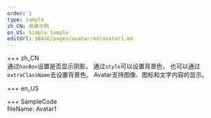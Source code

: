 ```yaml
---   
order: 1  
type: sample  
zh_CN: 简单示例   
en_US: Simple Sample
editUrl: $BASE/pages/avatar/md/avatar1.md
---      
```


+++ zh_CN   
通过<Code>hasBox</Code>设置是否显示阴影， 通过<Code>style</Code>可以设置背景色， 
也可以通过<Code>extraClassName</Code>去设置背景色。
Avatar支持图像、图标和文字内容的显示。

+++ en_US   


+++ SampleCode  
fileName: Avatar1
